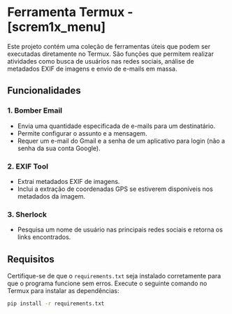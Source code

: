 # Ferramenta Termux - [screm1x_menu]

Este projeto contém uma coleção de ferramentas úteis que podem ser executadas diretamente no Termux. São funções que permitem realizar atividades como busca de usuários nas redes sociais, análise de metadados EXIF de imagens e envio de e-mails em massa.

## Funcionalidades

### 1. **Bomber Email**
   - Envia uma quantidade especificada de e-mails para um destinatário.
   - Permite configurar o assunto e a mensagem.
   - Requer um e-mail do Gmail e a senha de um aplicativo para login (não a senha da sua conta Google).

### 2. **EXIF Tool**
   - Extrai metadados EXIF de imagens.
   - Inclui a extração de coordenadas GPS se estiverem disponíveis nos metadados da imagem.

### 3. **Sherlock**
   - Pesquisa um nome de usuário nas principais redes sociais e retorna os links encontrados.

## Requisitos

Certifique-se de que o `requirements.txt` seja instalado corretamente para que o programa funcione sem erros. Execute o seguinte comando no Termux para instalar as dependências:

```bash
pip install -r requirements.txt
